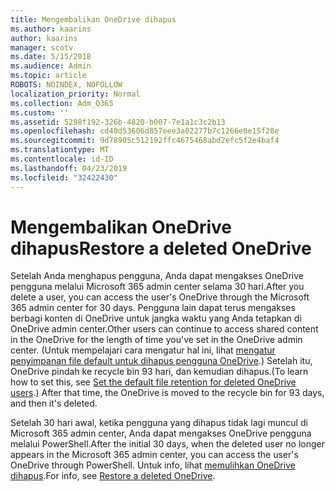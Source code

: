 ```yaml
---
title: Mengembalikan OneDrive dihapus
ms.author: kaarins
author: kaarins
manager: scotv
ms.date: 5/15/2018
ms.audience: Admin
ms.topic: article
ROBOTS: NOINDEX, NOFOLLOW
localization_priority: Normal
ms.collection: Adm_O365
ms.custom: ''
ms.assetid: 5298f192-326b-4820-b007-7e1a1c3c2b13
ms.openlocfilehash: cd40d53606d857eee3a02277b7c1266e0e15f28e
ms.sourcegitcommit: 9d78905c512192ffc4675468abd2efc5f2e4baf4
ms.translationtype: MT
ms.contentlocale: id-ID
ms.lasthandoff: 04/23/2019
ms.locfileid: "32422430"
---
```

# <a name="restore-a-deleted-onedrive"></a><span data-ttu-id="7ebe7-102">Mengembalikan OneDrive dihapus</span><span class="sxs-lookup"><span data-stu-id="7ebe7-102">Restore a deleted OneDrive</span></span>

<span data-ttu-id="7ebe7-103">Setelah Anda menghapus pengguna, Anda dapat mengakses OneDrive pengguna melalui Microsoft 365 admin center selama 30 hari.</span><span class="sxs-lookup"><span data-stu-id="7ebe7-103">After you delete a user, you can access the user's OneDrive through the Microsoft 365 admin center for 30 days.</span></span> <span data-ttu-id="7ebe7-104">Pengguna lain dapat terus mengakses berbagi konten di OneDrive untuk jangka waktu yang Anda tetapkan di OneDrive admin center.</span><span class="sxs-lookup"><span data-stu-id="7ebe7-104">Other users can continue to access shared content in the OneDrive for the length of time you've set in the OneDrive admin center.</span></span> <span data-ttu-id="7ebe7-105">(Untuk mempelajari cara mengatur hal ini, lihat [mengatur penyimpanan file default untuk dihapus pengguna OneDrive](https://go.microsoft.com/fwlink/?linkid=874267).) Setelah itu, OneDrive pindah ke recycle bin 93 hari, dan kemudian dihapus.</span><span class="sxs-lookup"><span data-stu-id="7ebe7-105">(To learn how to set this, see [Set the default file retention for deleted OneDrive users](https://go.microsoft.com/fwlink/?linkid=874267).) After that time, the OneDrive is moved to the recycle bin for 93 days, and then it's deleted.</span></span>
  
<span data-ttu-id="7ebe7-106">Setelah 30 hari awal, ketika pengguna yang dihapus tidak lagi muncul di Microsoft 365 admin center, Anda dapat mengakses OneDrive pengguna melalui PowerShell.</span><span class="sxs-lookup"><span data-stu-id="7ebe7-106">After the initial 30 days, when the deleted user no longer appears in the Microsoft 365 admin center, you can access the user's OneDrive through PowerShell.</span></span> <span data-ttu-id="7ebe7-107">Untuk info, lihat [memulihkan OneDrive dihapus](https://go.microsoft.com/fwlink/?linkid=874269).</span><span class="sxs-lookup"><span data-stu-id="7ebe7-107">For info, see [Restore a deleted OneDrive](https://go.microsoft.com/fwlink/?linkid=874269).</span></span>
  

